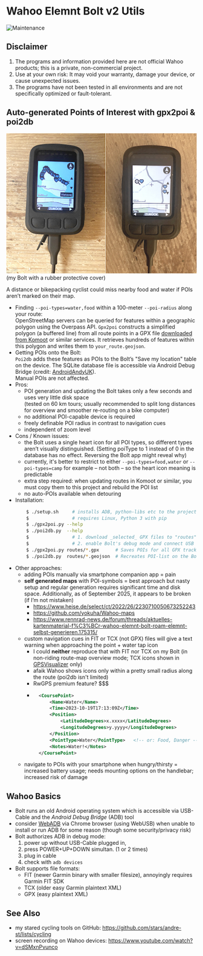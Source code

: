 # Wahoo Elemnt Bolt v2 Utils

![Maintenance](https://img.shields.io/maintenance/yes/2025.svg)


## Disclaimer

1. The programs and information provided here are not official Wahoo products; this is a private, non-commercial project.
2. Use at your own risk: It may void your warranty, damage your device, or cause unexpected issues.
3. The programs have not been tested in all environments and are not specifically optimized or fault-tolerant.


## Auto-generated Points of Interest with gpx2poi & poi2db

![Automated POIs on a Wahoo Bolt bike computer](poi2db.jpg)  
(my Bolt with a rubber protective cover)

A distance or bikepacking cyclist could miss nearby food and water if POIs aren’t marked on their map.

- Finding `--poi-types=water,food` within a 100-meter `--poi-radius` along your route:  
	OpenStreetMap servers can be queried for features within a geographic polygon using the Overpass API.
	`Gpx2poi` constructs a simplified polygon (a buffered line) from all route points in a GPX file [downloaded from Komoot](https://github.com/pieterclaerhout/export-komoot) or similar services.
	It retrieves hundreds of features within this polygon and writes them to `your_route.geojson`. 
- Getting POIs onto the Bolt:  
	`Poi2db` adds these features as POIs to the Bolt’s "Save my location" table on the device.
	The SQLite database file is accessible via Android Debug Bridge (credit: [AndroidAndyUK](https://www.youtube.com/watch?v=Sl--gcJ95XM)).  
	Manual POIs are not affected.
- Pros:
	- POI generation and updating the Bolt takes only a few seconds and uses very little disk space  
		(tested on 60 km tours; usually recommended to split long distances for overview and smoother re-routing on a bike computer)
	- no additional POI-capable device is required
	- freely definable POI radius in contrast to navigation cues
	- independent of zoom level
- Cons / Known issues:
	- the Bolt uses a single heart icon for all POI types, 
		so different types aren’t visually distinguished. 
		(Setting poiType to 1 instead of 0 in the database has no effect. Reversing the Bolt app might reveal why)
	- currently, it's better to restrict to either `--poi-types=food,water` or `--poi-types=camp` for example &ndash; not both &ndash; 
		so the heart icon meaning is predictable
	- extra step required: when updating routes in Komoot or similar, you must copy them to this project and rebuild the POI list
	- no auto-POIs available when detouring
- Installation:
	```sh
		$ ./setup.sh     # installs ADB, python-libs etc to the project's subdir 'local', so your system stays clean
		$                # requires Linux, Python 3 with pip
		$ ./gpx2poi.py --help
		$ ./poi2db.py  --help
		$                # 1. download _selected_ GPX files to "routes"-directory
		$                # 2. enable Bolt's debug mode and connect USB cable
		$ ./gpx2poi.py routes/*.gpx      # Saves POIs for all GPX tracks in local geojson-files
		$ ./poi2db.py  routes/*.geojson  # Recreates POI-list on the Bolt
	```
- Other approaches:
	- adding POIs manually via smartphone companion app = pain
	- **self generated maps** with POI-symbols = best approach but nasty setup and 
		regular generation requires significant time and disk space.
		Additionally, as of September 2025, it appears to be broken (if I’m not mistaken)
		- https://www.heise.de/select/ct/2022/26/2230710050673252243
		- https://github.com/yokuha/Wahoo-maps
		- https://www.rennrad-news.de/forum/threads/aktuelles-kartenmaterial-f%C3%BCr-wahoo-elemnt-bolt-roam-elemnt-selbst-generieren.175315/
	- custom navigation cues in FIT or TCX (not GPX) files will give a text warning when approaching the point + water tap icon  
		- I could **neither** reproduce that with FIT nor TCX on my Bolt (in non-riding route-map overview mode; TCX icons shown in [GPSVisualizer](https://www.gpsvisualizer.com/) only)
		- afaik Wahoo shows icons only within a pretty small radius along the route (poi2db isn't limited)
		- RwGPS premium feature? $$$
		- ```xml
			<CoursePoint> 
				<Name>Water</Name> 
				<Time>2023-10-19T17:13:09Z</Time> 
				<Position> 
					<LatitudeDegrees>x.xxxx</LatitudeDegrees> 
					<LongitudeDegrees>y.yyyy</LongitudeDegrees> 
				</Position> 
				<PointType>Water</PointType>   <!-- or: Food, Danger -->
				<Notes>Water!</Notes> 
			</CoursePoint>
			```
	- navigate to POIs with your smartphone when hungry/thirsty = increased battery usage; 
		needs mounting options on the handlebar; increased risk of damage



## Wahoo Basics

- Bolt runs an old Android operating system which is accessible via USB-Cable and the _Android Debug Bridge_ (ADB) tool
- consider [WebADB](https://app.webadb.com) via Chrome browser (using WebUSB) when unable to install or run ADB for some reason 
	(though some security/privacy risk)
- Bolt authorizes ADB in debug mode:
	1. power up without USB-Cable plugged in, 
	2. press POWER+UP+DOWN simultan. (1 or 2 times)
	3. plug in cable
	4. check with `adb devices`
- Bolt supports file formats: 
	- FIT (newer Garmin binary with smaller filesize), annoyingly requires Garmin FIT SDK
	- TCX (older easy Garmin plaintext XML)
	- GPX (easy plaintext XML)



## See Also

- my stared cycling tools on GitHub: https://github.com/stars/andre-st/lists/cycling
- screen recording on Wahoo devices: https://www.youtube.com/watch?v=dSMxnPvunco


